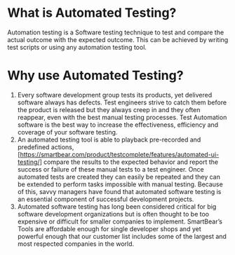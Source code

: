 #  What is Automated Testing? 
Automation testing is a Software testing technique to test and compare the actual outcome with the expected outcome. This can be achieved by writing test scripts or using any automation testing tool. 
# Why use Automated Testing?
1. Every software development group tests its products, yet delivered software always has defects. Test engineers strive to catch them before the product is released but they always creep in and they often reappear, even with the best manual testing processes. Test Automation software is the best way to increase the effectiveness, efficiency and coverage of your software testing.
2. An automated testing tool is able to playback pre-recorded and predefined actions, [https://smartbear.com/product/testcomplete/features/automated-ui-testing/] compare the results to the expected behavior and report the success or failure of these manual tests to a test engineer. Once automated tests are created they can easily be repeated and they can be extended to perform tasks impossible with manual testing. Because of this, savvy managers have found that automated software testing is an essential component of successful development projects.
3. Automated software testing has long been considered critical for big software development organizations but is often thought to be too expensive or difficult for smaller companies to implement. SmartBear’s Tools are affordable enough for single developer shops and yet powerful enough that our customer list includes some of the largest and most respected companies in the world.